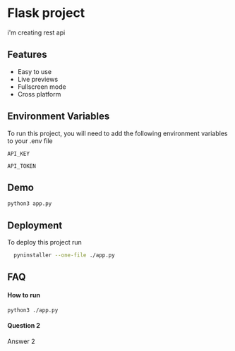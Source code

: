 
# Flask project

i'm creating rest api


## Features

- Easy to use
- Live previews
- Fullscreen mode
- Cross platform


## Environment Variables

To run this project, you will need to add the following environment variables to your .env file

`API_KEY`

`API_TOKEN`


## Demo

`python3 app.py`

## Deployment

To deploy this project run

```bash
  pyninstaller --one-file ./app.py
```


## FAQ

#### How to run

`python3 ./app.py`
#### Question 2

Answer 2

